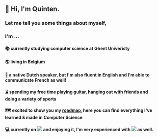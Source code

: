 ## 👋 Hi, I'm Quinten.
### Let me tell you some things about myself, 
### I'm ...
#### 📚 currently studying computer science at Ghent Univeristy
#### 🌎 living in Belgium
#### 📢 a native Dutch speaker, but I'm also fluent in English and I'm able to communicate French as well!
#### ⌛ spending my free time playing guitar, hanging out with friends and doing a variety of sports
#### 🗺️ excited to show you my [roadmap](index.md), here you can find everything I've learned & made in Computer Science
#### 💻 currently on ![](https://img.shields.io/badge/mac%20os-000000?style=plastic&logo=apple&logoColor=white) and enjoying it, I'm very experienced with ![](https://img.shields.io/badge/Linux-FCC624?style=plastic&logo=linux&logoColor=black) as well.
